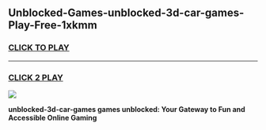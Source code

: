 
## Unblocked-Games-unblocked-3d-car-games-Play-Free-1xkmm
<h3>
<a href="https://premium76.site?title=unblocked-3d-car-games&ref=18A1">CLICK TO PLAY</a></h3>
<hr>

<h3>
<a href="https://premium76.site?title=unblocked-3d-car-games&ref=18A1">CLICK 2 PLAY</a>
  
</h3>

<a href="https://premium76.site?title=unblocked-3d-car-games&ref=18A1"><img src="https://clearcache.store/games.png"></a>


**unblocked-3d-car-games games unblocked: Your Gateway to Fun and Accessible Online Gaming**
